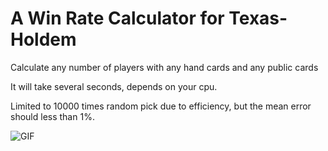 # A Win Rate Calculator for Texas-Holdem

Calculate any number of players with any hand cards and any public cards

It will take several seconds, depends on your cpu.

Limited to 10000 times random pick due to efficiency, but the mean error should less than 1%.

![GIF](http://js007-1253509220.costj.myqcloud.com/texas.gif)